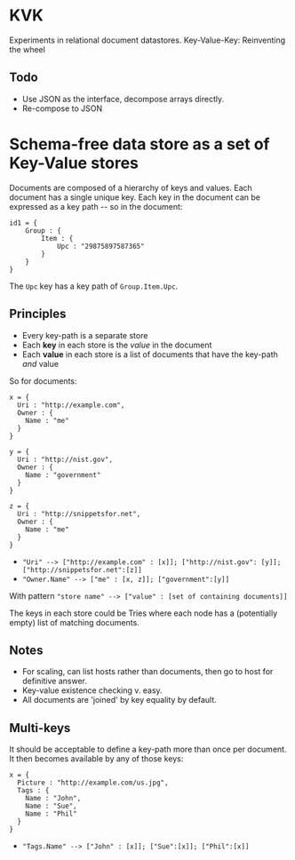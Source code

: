 KVK
===

Experiments in relational document datastores. Key-Value-Key: Reinventing the wheel

Todo
----
* Use JSON as the interface, decompose arrays directly.
* Re-compose to JSON

Schema-free data store as a set of Key-Value stores
===================================================

Documents are composed of a hierarchy of keys and values. Each document has a single unique key.
Each key in the document can be expressed as a key path -- so in the document:

```
id1 = {
	Group : {
		Item : {
			Upc : "29875897587365"
		}
	}
}
```

The `Upc` key has a key path of `Group.Item.Upc`.

Principles
----------

* Every key-path is a separate store
* Each __key__ in each store is the _value_ in the document
* Each __value__ in each store is a list of documents that have the key-path _and_ value

So for documents:
```
x = {
  Uri : "http://example.com",
  Owner : {
    Name : "me"
  }
}

y = {
  Uri : "http://nist.gov",
  Owner : {
    Name : "government"
  }
}

z = {
  Uri : "http://snippetsfor.net",
  Owner : {
    Name : "me"
  }
}
```

* `"Uri" --> ["http://example.com" : [x]]; ["http://nist.gov": [y]]; ["http://snippetsfor.net":[z]]`
* `"Owner.Name" --> ["me" : [x, z]]; ["government":[y]]`

With pattern `"store name" --> ["value" : [set of containing documents]]`

The keys in each store could be Tries where each node has a (potentially empty) list of matching documents.

Notes
-----
* For scaling, can list hosts rather than documents, then go to host for definitive answer.
* Key-value existence checking v. easy.
* All documents are 'joined' by key equality by default.

Multi-keys
----------

It should be acceptable to define a key-path more than once per document. It then becomes 
available by any of those keys:

```
x = {
  Picture : "http://example.com/us.jpg",
  Tags : {
    Name : "John",
	Name : "Sue",
	Name : "Phil"
  }
}
```
* `"Tags.Name" --> ["John" : [x]]; ["Sue":[x]]; ["Phil":[x]]`
